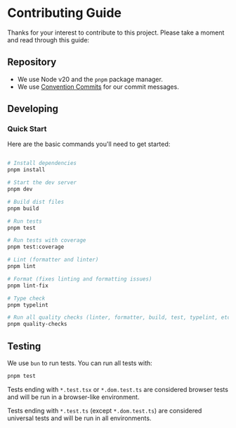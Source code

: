 # Contributing Guide

Thanks for your interest to contribute to this project. Please take a moment and read through this guide:

## Repository

- We use Node v20 and the `pnpm` package manager.
- We use [Convention Commits](https://www.conventionalcommits.org/en/v1.0.0/) for our commit messages.

## Developing

### Quick Start

Here are the basic commands you'll need to get started:

```sh

# Install dependencies
pnpm install

# Start the dev server
pnpm dev

# Build dist files
pnpm build

# Run tests
pnpm test

# Run tests with coverage
pnpm test:coverage

# Lint (formatter and linter)
pnpm lint

# Format (fixes linting and formatting issues)
pnpm lint-fix

# Type check
pnpm typelint

# Run all quality checks (linter, formatter, build, test, typelint, etc.)
pnpm quality-checks

```

## Testing

We use `bun` to run tests. You can run all tests with:

```sh
pnpm test
```

Tests ending with `*.test.tsx` or `*.dom.test.ts` are considered browser tests and will be run in a browser-like
environment.

Tests ending with `*.test.ts` (except `*.dom.test.ts`) are considered universal tests and will be run in all
environments.
